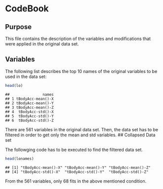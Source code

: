 CodeBook
================

Purpose
-------

This file contains the description of the variables and modifications that were applied in the original data set.

Variables
---------

The following list describes the top 10 names of the original variables to be used in the data set:

``` r
head(lo)
```

    ##               names
    ## 1 tBodyAcc-mean()-X
    ## 2 tBodyAcc-mean()-Y
    ## 3 tBodyAcc-mean()-Z
    ## 4  tBodyAcc-std()-X
    ## 5  tBodyAcc-std()-Y
    ## 6  tBodyAcc-std()-Z

There are 561 variables in the original data set. Then, the data set has to be filtered in order to get only the mean and std variables. \#\# Collapsed Data set

The followging code has to be executed to find the filtered data set.

``` r
head(lonames)
```

    ## [1] "tBodyAcc-mean()-X" "tBodyAcc-mean()-Y" "tBodyAcc-mean()-Z"
    ## [4] "tBodyAcc-std()-X"  "tBodyAcc-std()-Y"  "tBodyAcc-std()-Z"

From the 561 variables, only 68 fits in the above mentioned condition.
